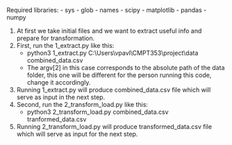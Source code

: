 Required libraries:
    - sys
    - glob
    - names
    - scipy
    - matplotlib
    - pandas
    - numpy
1. At first we take initial files and we want to extract useful info
and prepare for transformation.
2. First, run the 1_extract.py like this:
    - python3 1_extract.py C:\Users\vpavl\CMPT353\project\data combined_data.csv
    - The argv[2] in this case corresponds to the absolute path of the data folder,
        this one will be different for the person running this code, change it
        accordingly.
3. Running 1_extract.py will produce combined_data.csv file which will serve
as input in the next step.
4. Second, run the 2_transform_load.py like this:
    - python3 2_transform_load.py combined_data.csv tranformed_data.csv
5. Running 2_transform_load.py will produce transformed_data.csv file 
which will serve as input for the next step.
    

